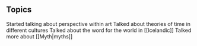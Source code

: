 
## Topics
Started talking about perspective within art
Talked about theories of time in different cultures
Talked about the word for the world in [[Icelandic]]
Talked more about [[Myth|myths]]
